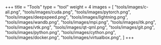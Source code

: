 +++
title = "Tools"
type = "tool"
weight = 4
images = [
    "tools/images/c-all.png", 
    "tools/images/cuda.png", 
    "tools/images/pytorch.png", 
    "tools/images/deepspeed.png", 
    "tools/images/lightning.png", 
    "tools/images/wandb.png",
    "tools/images/mpi.png",
    "tools/images/itk.png", 
    "tools/images/vtk.png", 
    "tools/images/qt-qml.png",
    "tools/images/git.png",
    "tools/images/python.png",
    "tools/images/cython.png",
    "tools/images/docker.png",
    "tools/images/virtualbox.png",
    ]
+++

